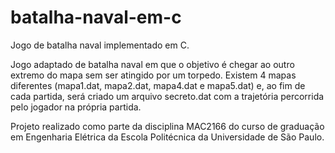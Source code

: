 # batalha-naval-em-c
Jogo de batalha naval implementado em C.

Jogo adaptado de batalha naval em que o objetivo é chegar ao outro extremo do mapa sem ser atingido por um torpedo. Existem 4 mapas diferentes (mapa1.dat, mapa2.dat, mapa4.dat e mapa5.dat) e, ao fim de cada partida, será criado um arquivo secreto.dat com a trajetória percorrida pelo jogador na própria partida.

Projeto realizado como parte da disciplina MAC2166 do curso de graduação em Engenharia Elétrica da Escola Politécnica da Universidade de São Paulo.
